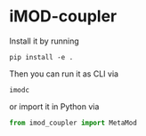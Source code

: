 # iMOD-coupler

Install it by running
```
pip install -e .
```

Then you can run it as CLI via
```
imodc
```
or import it in Python via
```python
from imod_coupler import MetaMod
```